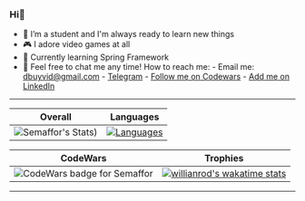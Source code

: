 ### Hi👋

- 🔭 I’m a student and I'm always ready to learn new things
- 🎮 I adore video games at all
- 🌱 Currently learning Spring Framework
- 💬 Feel free to chat me any time!
How to reach me:
      - Email me: dbuyvid@gmail.com
      - [Telegram](https://t.me/DimonchQ/)
      - [Follow me on Codewars](https://www.codewars.com/users/Semaffor/)
      - [Add me on LinkedIn](https://www.linkedin.com/in/dima-buyvid-4b2a44172/)

***
Overall                    |  Languages
:-------------------------:|:-------------------------:
![Semaffor's Stats](https://github-readme-stats.vercel.app/api?username=Semaffor&show_icons=true&theme=tokyonight&hide=contribs,prs)) | [![Languages](https://github-readme-stats.vercel.app/api/top-langs/?username=Semaffor&langs_count=8&layout=compact)](https://github.com/Semaffor)

CodeWars                   |  Trophies
:-------------------------:|:-------------------------:
![CodeWars badge for Semaffor](https://www.codewars.com/users/Semaffor/badges/large) | [![willianrod's wakatime stats](https://github-readme-stats.vercel.app/api/wakatime?username=Semaffor)](https://github.com/Semaffor/Semafor)
***
